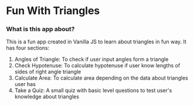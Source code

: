 # Fun With Triangles

### What is this app about?

This is a fun app created in Vanilla JS to learn about triangles in fun way. It has four sections:
1. Angles of Triangle: To check if user input angles form a triangle
1. Check Hypotenuse: To calculate hypotenuse if user know lengths of sides of right angle triangle
1. Calculate Area: To calculate area depending on the data about triangles user has
1. Take a Quiz: A small quiz with basic level questions to test user's knowledge about triangles

